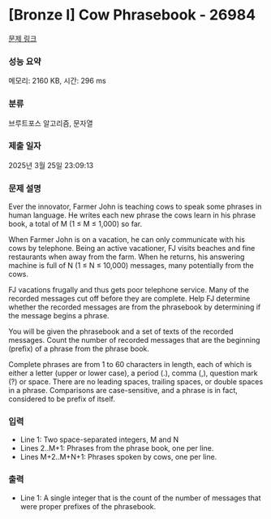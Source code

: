 # [Bronze I] Cow Phrasebook - 26984 

[문제 링크](https://www.acmicpc.net/problem/26984) 

### 성능 요약

메모리: 2160 KB, 시간: 296 ms

### 분류

브루트포스 알고리즘, 문자열

### 제출 일자

2025년 3월 25일 23:09:13

### 문제 설명

<p>Ever the innovator, Farmer John is teaching cows to speak some phrases in human language. He writes each new phrase the cows learn in his phrase book, a total of M (1 ≤ M ≤ 1,000) so far.</p>

<p>When Farmer John is on a vacation, he can only communicate with his cows by telephone. Being an active vacationer, FJ visits beaches and fine restaurants when away from the farm. When he returns, his answering machine is full of N (1 ≤ N ≤ 10,000) messages, many potentially from the cows.</p>

<p>FJ vacations frugally and thus gets poor telephone service. Many of the recorded messages cut off before they are complete. Help FJ determine whether the recorded messages are from the phrasebook by determining if the message begins a phrase.</p>

<p>You will be given the phrasebook and a set of texts of the recorded messages. Count the number of recorded messages that are the beginning (prefix) of a phrase from the phrase book.</p>

<p>Complete phrases are from 1 to 60 characters in length, each of which is either a letter (upper or lower case), a period (.), comma (,), question mark (?) or space. There are no leading spaces, trailing spaces, or double spaces in a phrase. Comparisons are case-sensitive, and a phrase is in fact, considered to be prefix of itself.</p>

### 입력 

 <ul>
	<li>Line 1: Two space-separated integers, M and N</li>
	<li>Lines 2..M+1: Phrases from the phrase book, one per line.</li>
	<li>Lines M+2..M+N+1: Phrases spoken by cows, one per line.</li>
</ul>

### 출력 

 <ul>
	<li>Line 1: A single integer that is the count of the number of messages that were proper prefixes of the phrasebook.</li>
</ul>

